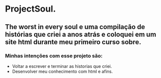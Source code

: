 # ProjectSoul.
## The worst in every soul e uma compilação de histórias que criei a anos atrás e coloquei em um site html durante meu primeiro curso sobre.
### Minhas intenções com esse projeto são:

- Voltar a escrever e terminar as historias que criei.
- Desenvolver meu conhecimento com html e afins.
